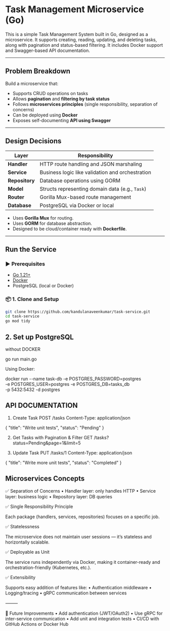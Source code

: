 # Task Management Microservice (Go)

This is a simple Task Management System built in Go, designed as a microservice. It supports creating, reading, updating, and deleting tasks, along with pagination and status-based filtering. It includes Docker support and Swagger-based API documentation.

---

## Problem Breakdown

Build a microservice that:
- Supports CRUD operations on tasks
- Allows **pagination** and **filtering by task status**
- Follows **microservices principles** (single responsibility, separation of concerns)
- Can be deployed using **Docker**
- Exposes self-documenting **API using Swagger**

---

## Design Decisions

| Layer         | Responsibility                                         |
|---------------|--------------------------------------------------------|
| **Handler**   | HTTP route handling and JSON marshaling                |
| **Service**   | Business logic like validation and orchestration       |
| **Repository**| Database operations using GORM                         |
| **Model**     | Structs representing domain data (e.g., `Task`)        |
| **Router**    | Gorilla Mux-based route management                     |
| **Database**  | PostgreSQL via Docker or local                         |

- Uses **Gorilla Mux** for routing.
- Uses **GORM** for database abstraction.
- Designed to be cloud/container ready with **Dockerfile**.

---

## Run the Service

### ▶️ Prerequisites
- [Go 1.21+](https://go.dev/)
- [Docker](https://www.docker.com/)
- PostgreSQL (local or Docker)

### 📦 1. Clone and Setup

```bash
git clone https://github.com/kandulanaveenkumar/task-service.git
cd task-service
go mod tidy
```

## 2. Set up PostgreSQL

without DOCKER

go run main.go

Using Docker:

docker run --name task-db -e POSTGRES_PASSWORD=postgres \
  -e POSTGRES_USER=postgres -e POSTGRES_DB=tasks_db \
  -p 5432:5432 -d postgres


## API DOCUMENTATION

1. Create Task
   POST /tasks
Content-Type: application/json

{
  "title": "Write unit tests",
  "status": "Pending"
}

2. Get Tasks with Pagination & Filter
   GET /tasks?status=Pending&page=1&limit=5

3. Update Task
   PUT /tasks/1
Content-Type: application/json

{
  "title": "Write more unit tests",
  "status": "Completed"
}



## Microservices Concepts

✅ Separation of Concerns
	•	Handler layer: only handles HTTP
	•	Service layer: business logic
	•	Repository layer: DB queries

✅ Single Responsibility Principle

Each package (handlers, services, repositories) focuses on a specific job.

✅ Statelessness

The microservice does not maintain user sessions — it’s stateless and horizontally scalable.

✅ Deployable as Unit

The service runs independently via Docker, making it container-ready and orchestration-friendly (Kubernetes, etc.).

✅ Extensibility

Supports easy addition of features like:
	•	Authentication middleware
	•	Logging/tracing
	•	gRPC communication between services

⸻

🔐 Future Improvements
	•	Add authentication (JWT/OAuth2)
	•	Use gRPC for inter-service communication
	•	Add unit and integration tests
	•	CI/CD with GitHub Actions or Docker Hub



  


